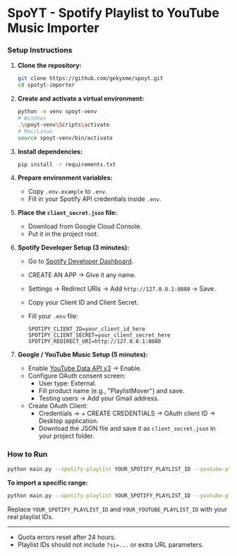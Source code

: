 # SpoYT - Spotify Playlist to YouTube Music Importer

### Setup Instructions

1. **Clone the repository:**

   ```bash
   git clone https://github.com/gekyxme/spoyt.git
   cd spotyt-importer
   ```

2. **Create and activate a virtual environment:**

   ```bash
   python -m venv spoyt-venv
   # Windows
   .\spoyt-venv\Scripts\activate
   # Mac/Linux
   source spoyt-venv/bin/activate
   ```

3. **Install dependencies:**

   ```bash
   pip install -r requirements.txt
   ```

4. **Prepare environment variables:**

   - Copy `.env.example` to `.env`.
   - Fill in your Spotify API credentials inside `.env`.

5. **Place the `client_secret.json` file:**

   - Download from Google Cloud Console.
   - Put it in the project root.

6. **Spotify Developer Setup (3 minutes):**

   - Go to [Spotify Developer Dashboard](https://developer.spotify.com/dashboard).
   - CREATE AN APP → Give it any name.
   - Settings → Redirect URIs → Add `http://127.0.0.1:8080` → Save.
   - Copy your Client ID and Client Secret.
   - Fill your `.env` file:

     ```env
     SPOTIPY_CLIENT_ID=your_client_id_here
     SPOTIPY_CLIENT_SECRET=your_client_secret_here
     SPOTIPY_REDIRECT_URI=http://127.0.0.1:8080
     ```

7. **Google / YouTube Music Setup (5 minutes):**

   - Enable [YouTube Data API v3](https://console.cloud.google.com/apis/library/youtube.googleapis.com) → Enable.
   - Configure OAuth consent screen:
     - User type: External.
     - Fill product name (e.g., "PlaylistMover") and save.
     - Testing users → Add your Gmail address.
   - Create OAuth Client:
     - Credentials → + CREATE CREDENTIALS → OAuth client ID → Desktop application.
     - Download the JSON file and save it as `client_secret.json` in your project folder.

### How to Run

```bash
python main.py --spotify-playlist YOUR_SPOTIFY_PLAYLIST_ID --youtube-playlist YOUR_YOUTUBE_PLAYLIST_ID
```

**To import a specific range:**

```bash
python main.py --spotify-playlist YOUR_SPOTIFY_PLAYLIST_ID --youtube-playlist YOUR_YOUTUBE_PLAYLIST_ID --slice START_INDEX END_INDEX
```

Replace `YOUR_SPOTIFY_PLAYLIST_ID` and `YOUR_YOUTUBE_PLAYLIST_ID` with your real playlist IDs.

---

- Quota errors reset after 24 hours.
- Playlist IDs should not include `?si=...` or extra URL parameters.

